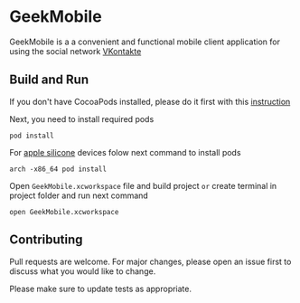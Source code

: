 # GeekMobile
GeekMobile is a a convenient and functional mobile client application for using the social network [VKontakte](https://vk.com/feed)

## Build and Run
If you don't have CocoaPods installed, please do it first with this [instruction](https://cocoapods.org)

Next, you need to install required pods

```
pod install
```

For [apple silicone](https://ru.wikipedia.org/wiki/Apple_Silicon) devices folow next command to install pods

```
arch -x86_64 pod install
```

Open `GeekMobile.xcworkspace` file and build project `or` create terminal in project folder and run next command

```
open GeekMobile.xcworkspace
```

## Contributing
Pull requests are welcome. For major changes, please open an issue first to discuss what you would like to change.

Please make sure to update tests as appropriate.
